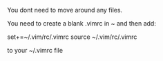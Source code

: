 You dont need to move around any files.

You need to create a blank .vimrc in ~ and then add:

set+=~/.vim/rc/.vimrc
source ~/.vim/rc/.vimrc

to your ~/.vimrc file
